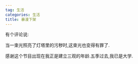 ```yaml
---
tag: 生活	
categories: 生活
title: 暴漫下架
---
```


有个评论说:

当一束光照亮了灯塔里的污秽时,这束光也变得有罪了.

感谢这个节目出现在我正是建立三观的年龄.五季过去,我已是大学.

